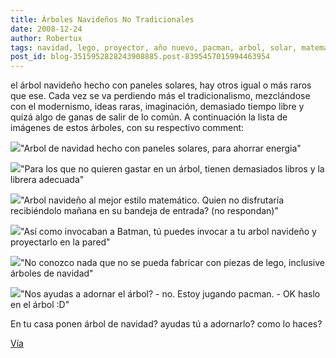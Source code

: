 ```yaml
---
title: Árboles Navideños No Tradicionales
date: 2008-12-24
author: Robertux
tags: navidad, lego, proyector, año nuevo, pacman, arbol, solar, matematica, energia
post_id: blog-3515952828243908885.post-8395457015994463954
---
```


el árbol navideño hecho con paneles solares, hay otros igual o más raros que ese. Cada vez se va perdiendo más el tradicionalismo, mezclándose con el modernismo, ideas raras, imaginación, demasiado tiempo libre y quizá algo de ganas de salir de lo común. A continuación la lista de imágenes de estos árboles, con su respectivo comment:

[![](http://1.bp.blogspot.com/_jH77WNrMVRA/SVGy4mZnM4I/AAAAAAAAFmE/fDdSkGrMUvQ/s400/solar+energy+xmas+tree.jpg)](http://1.bp.blogspot.com/_jH77WNrMVRA/SVGy4mZnM4I/AAAAAAAAFmE/fDdSkGrMUvQ/s1600-h/solar+energy+xmas+tree.jpg)"Arbol de navidad hecho con paneles solares, para ahorrar energia"

[![](http://2.bp.blogspot.com/_jH77WNrMVRA/SVGzSwKvjQI/AAAAAAAAFmM/6K7z86UMH20/s400/books+tree.jpg)](http://2.bp.blogspot.com/_jH77WNrMVRA/SVGzSwKvjQI/AAAAAAAAFmM/6K7z86UMH20/s1600-h/books+tree.jpg)"Para los que no quieren gastar en un árbol, tienen demasiados libros y la librera adecuada"

[![](http://3.bp.blogspot.com/_jH77WNrMVRA/SVGz4LifuDI/AAAAAAAAFmU/CZE6dbohfzY/s400/math+tree.jpg)](http://3.bp.blogspot.com/_jH77WNrMVRA/SVGz4LifuDI/AAAAAAAAFmU/CZE6dbohfzY/s1600-h/math+tree.jpg)"Arbol navideño al mejor estilo matemático. Quien no disfrutaría recibiéndolo mañana en su bandeja de entrada? (no respondan)"

[![](http://1.bp.blogspot.com/_jH77WNrMVRA/SVG0bJZB6uI/AAAAAAAAFmc/Xtu_SoYIMVU/s400/tree+projector.jpeg)](http://1.bp.blogspot.com/_jH77WNrMVRA/SVG0bJZB6uI/AAAAAAAAFmc/Xtu_SoYIMVU/s1600-h/tree+projector.jpeg)"Así como invocaban a Batman, tú puedes invocar a tu arbol navideño y proyectarlo en la pared"

[![](http://4.bp.blogspot.com/_jH77WNrMVRA/SVG1gi1OJyI/AAAAAAAAFmk/3IFsT1a4O5U/s400/lego+tree.jpg)](http://4.bp.blogspot.com/_jH77WNrMVRA/SVG1gi1OJyI/AAAAAAAAFmk/3IFsT1a4O5U/s1600-h/lego+tree.jpg)"No conozco nada que no se pueda fabricar con piezas de lego, inclusive árboles de navidad"

[![](http://2.bp.blogspot.com/_jH77WNrMVRA/SVG2yTGJjZI/AAAAAAAAFms/1yVeVaTxSlw/s400/pac-man-tree.jpg)](http://2.bp.blogspot.com/_jH77WNrMVRA/SVG2yTGJjZI/AAAAAAAAFms/1yVeVaTxSlw/s1600-h/pac-man-tree.jpg)"Nos ayudas a adornar el árbol? - no. Estoy jugando pacman. - OK haslo en el árbol :D"

En tu casa ponen árbol de navidad? ayudas tú a adornarlo? como lo haces?

[Vía](http://www.walyou.com/blog/2008/12/18/geeky-christmas-trees/)